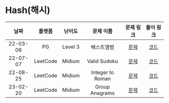 # Hash(해시)

|   날짜   |  플랫폼  | 난이도  |    문제 이름     |                            문제 링크                             |                                 풀이 링크                                 |
| :------: | :------: | :-----: | :--------------: | :--------------------------------------------------------------: | :-----------------------------------------------------------------------: |
| 22-03-06 |    PG    | Level 3 |    베스트앨범    | [문제](https://programmers.co.kr/learn/courses/30/lessons/42579) |  [코드](https://github.com/LeeMir/Algorithm/blob/main/Hash/PG-42579.js)   |
| 22-07-07 | LeetCode | Midium  |   Valid Sudoku   |        [문제](https://leetcode.com/problems/valid-sudoku)        | [코드](https://github.com/LeeMir/Algorithm/blob/main/Hash/Leetcode-36.js) |
| 22-08-25 | LeetCode | Midium  | Integer to Roman |      [문제](https://leetcode.com/problems/integer-to-roman)      | [코드](https://github.com/LeeMir/Algorithm/blob/main/Hash/LeetCode-12.js) |
| 23-02-20 | LeetCode | Midium  |  Group Anagrams  |       [문제](https://leetcode.com/problems/group-anagrams)       | [코드](https://github.com/LeeMir/Algorithm/blob/main/Hash/LeetCode-49.ts) |
